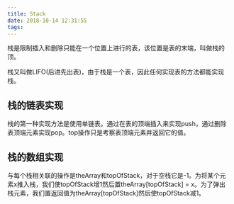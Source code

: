 ```yaml
---
title: Stack
date: 2018-10-14 12:31:55
tags:
---
```


栈是限制插入和删除只能在一个位置上进行的表，该位置是表的末端，叫做栈的顶。

栈又叫做LIFO(后进先出表)，由于栈是一个表，因此任何实现表的方法都能实现栈。

## 栈的链表实现  
栈的第一种实现方法是使用单链表。通过在表的顶端插入来实现push，通过删除表顶端元素实现pop。top操作只是考察表顶端元素并返回它的值。

## 栈的数组实现  
与每个栈相关联的操作是theArray和topOfStack，对于空栈它是-1。为将某个元素x推入栈，我们使topOfStack增1然后置theArray[topOfStack] = x。为了弹出栈元素，我们置返回值为theArray[topOfStack]然后使topOfStack减1。